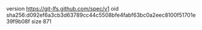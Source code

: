 version https://git-lfs.github.com/spec/v1
oid sha256:d092ef6a3cb3d63789cc44c5508bfe4fabf63bc0a2eec8100f51701e39f9b08f
size 871
